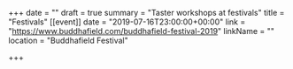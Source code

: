 +++
date = ""
draft = true
summary = "Taster workshops at festivals"
title = "Festivals"
[[event]]
date = "2019-07-16T23:00:00+00:00"
link = "https://www.buddhafield.com/buddhafield-festival-2019"
linkName = ""
location = "Buddhafield Festival"

+++
